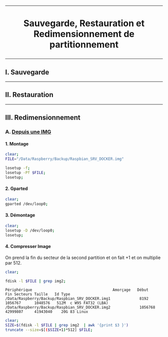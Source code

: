 -----------------------------------------------------------------------------------------------
# <p align='center'> Sauvegarde, Restauration et Redimensionnement de partitionnement </p>

-----------------------------------------------------------------------------------------------
## I. Sauvegarde

-----------------------------------------------------------------------------------------------
## II. Restauration

-----------------------------------------------------------------------------------------------
## III. Redimensionnement
### A. [Depuis une IMG](https://blog.f8asb.com/2020/02/09/comment-faire-une-image-reduite-de-votre-carte-sd/)
#### 1. Montage
```bash
clear;
FILE="/Data/Raspberry/Backup/Raspbian_SRV_DOCKER.img"

losetup -f;
losetup -Pf $FILE;
losetup;
```

#### 2. Gparted
```bash
clear;
gparted /dev/loop0;
```

#### 3. Démontage
```bash
clear;
losetup -D /dev/loop0;
losetup;
```

#### 4. Compresser Image
On prend la fin du secteur de la second partition et on fait +1 et on multiplie par 512.
```bash
clear;

fdisk -l $FILE | grep img2;
```

```
Périphérique                                    Amorçage   Début      Fin Secteurs Taille   Id Type
/Data/Raspberry/Backup/Raspbian_SRV_DOCKER.img1             8192      1056767      1048576   512M  c W95 FAT32 (LBA)
/Data/Raspberry/Backup/Raspbian_SRV_DOCKER.img2             1056768   42999807     41943040    20G 83 Linux
```

```bash
clear;
SIZE=$(fdisk -l $FILE | grep img2  | awk '{print $3 }')
truncate --size=$[($SIZE+1)*512] $FILE;
```
